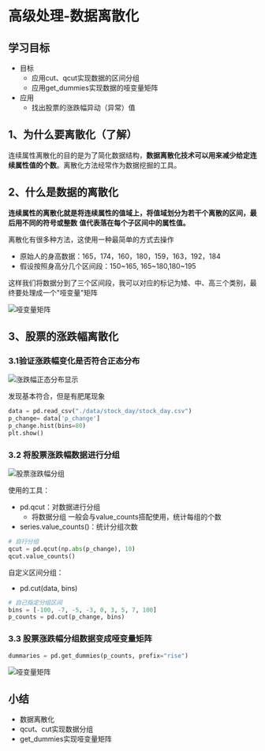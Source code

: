 # 高级处理-数据离散化

## 学习目标

- 目标 
  - 应用cut、qcut实现数据的区间分组
  - 应用get_dummies实现数据的哑变量矩阵
- 应用
  - 找出股票的涨跌幅异动（异常）值

## 1、为什么要离散化（了解）

连续属性离散化的目的是为了简化数据结构，**数据离散化技术可以用来减少给定连续属性值的个数**。离散化方法经常作为数据挖掘的工具。

## 2、什么是数据的离散化

**连续属性的离散化就是将连续属性的值域上，将值域划分为若干个离散的区间，最后用不同的符号或整数**
**值代表落在每个子区间中的属性值。**

离散化有很多种方法，这使用一种最简单的方式去操作

* 原始人的身高数据：165，174，160，180，159，163，192，184
* 假设按照身高分几个区间段：150~165, 165~180,180~195

这样我们将数据分到了三个区间段，我可以对应的标记为矮、中、高三个类别，最终要处理成一个"哑变量"矩阵

![哑变量矩阵](/images/哑变量矩阵.png)

## 3、股票的涨跌幅离散化

### 3.1验证涨跌幅变化是否符合正态分布

![涨跌幅正态分布显示](/images/涨跌幅正态分布显示.png)

发现基本符合，但是有肥尾现象

```python
data = pd.read_csv("./data/stock_day/stock_day.csv")
p_change= data['p_change']
p_change.hist(bins=80)
plt.show()
```

### 3.2 将股票涨跌幅数据进行分组

![股票涨跌幅分组](/images/股票涨跌幅分组.png)

使用的工具：

* pd.qcut：对数据进行分组
  * 将数据分组 一般会与value_counts搭配使用，统计每组的个数
* series.value_counts()：统计分组次数

```python
# 自行分组
qcut = pd.qcut(np.abs(p_change), 10)
qcut.value_counts()
```

自定义区间分组：

* pd.cut(data, bins)

```python
# 自己指定分组区间
bins = [-100, -7, -5, -3, 0, 3, 5, 7, 100]
p_counts = pd.cut(p_change, bins)
```

### 3.3 股票涨跌幅分组数据变成哑变量矩阵

```python
dummaries = pd.get_dummies(p_counts, prefix="rise")
```

![哑变量矩阵](/images/哑变量矩阵.png)

## 小结

* 数据离散化
* qcut、cut实现数据分组
* get_dummies实现哑变量矩阵